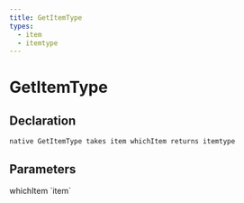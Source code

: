 ```yaml
---
title: GetItemType
types:
  - item
  - itemtype
---
```


# GetItemType

## Declaration

```
native GetItemType takes item whichItem returns itemtype
```

## Parameters
<dl>
  <dt>whichItem `item`</dt>
  <dd></dd>
</dl>